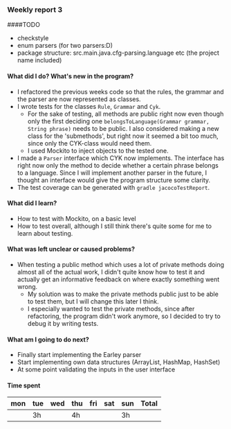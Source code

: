 ### Weekly report 3

####TODO
- checkstyle
- enum parsers (for two parsers:D)
- package structure: src.main.java.cfg-parsing.language etc (the project name included)

#### What did I do? What's new in the program?
- I refactored the previous weeks code so that the rules, the grammar and the parser are now represented as classes.
- I wrote tests for the classes `Rule`, `Grammar` and `Cyk`.
    - For the sake of testing, all methods are public right now even though only the first deciding one `belongsToLanguage(Grammar grammar, String phrase)` needs to be public.
I also considered making a new class for the 'submethods', but right now it seemed a bit too much, since only the CYK-class would need them.
    - I used Mockito to inject objects to the tested one.
- I made a `Parser` interface which CYK now implements. The interface has right now only the method to decide whether a certain phrase belongs to a language.
Since I will implement another parser in the future, I thought an interface would give the program structure some clarity.
- The test coverage can be generated with `gradle jacocoTestReport`.

#### What did I learn?
- How to test with Mockito, on a basic level
- How to test overall, although I still think there's quite some for me to learn about testing.

#### What was left unclear or caused problems?
- When testing a public method which uses a lot of private methods doing almost all of the actual work, I didn't quite know how to test it and actually get an informative feedback on where exactly something went wrong.
    - My solution was to make the private methods public just to be able to test them, but I will change this later I think.
    - I especially wanted to test the private methods, since after refactoring, the program didn't work anymore, so I decided to try to debug it by writing tests.

#### What am I going to do next?
- Finally start implementing the Earley parser
- Start implementing own data structures (ArrayList, HashMap, HashSet)
- At some point validating the inputs in the user interface

#### Time spent
| mon | tue | wed | thu | fri | sat | sun | **Total**
|--- | --- | --- | --- | --- | --- | --- | ---
|    |  3h |     | 4h  |     |     |  3h |     